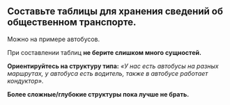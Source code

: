 ## Составьте таблицы для хранения сведений об общественном транспорте.

Можно на примере автобусов.

При составлении таблиц **не берите слишком много сущностей.** 

**Ориентируйтесь на структуру типа:** *«У нас есть автобусы на разных маршрутах, у автобуса есть водитель, также в автобусе работает кондуктор».* 

**Более сложные/глубокие структуры пока лучше не брать.**
